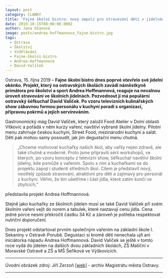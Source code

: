 ```yaml
---
layout: post
category: CLANKY
title: 'Fajne školní bistro: nový impulz pro stravování dětí v jídelnách'
date: 2019-10-15T08:00:00.000Z
author: Jana Ožanová
image: posts/andrea-hoffmannova_fajne-bistro.jpg
tags:
  - Ostrava
  - Školství
  - Vzdělávání
  - Fajne-školní-bistro
  - Andrea-Hoffmannová
  - David-Valíček
---
```


Ostrava, 15. října 2019 – **Fajne školní bistro dnes poprvé otevřelo své jídelní okénko. Projekt, který na ostravských školách zavádí náměstkyně primátora pro školství a sport Andrea Hoffmannová, reaguje na nevalnou úroveň stravování ve školních jídelnách. Pozvednout jí má populární ostravský šéfkuchař David Valíček. Po vzoru televizních kulinářských show zábavnou formou personálu v kuchyni poradí s organizací, přípravou pokrmů a jejich servírováním.**

Gastronomický mág David Valíček, který založil Food Atelier v Dolní oblasti Vítkovic a pořádá v něm kurzy vaření, navštíví vybrané školní jídelny. Pilotní menu zahrnuje českou kuchyni, Street Food, mezinárodní kuchyni a salát. Děti pak mohou samy posoudit, jak jim degustační menu chutná.

> „Chceme motivovat kuchařky našich škol, aby vařily nejen zdravě, ale také chutně a moderně. Proto jsme připravili sérii workshopů, ve kterých, po vzoru konceptu z televizní show, šéfkuchař navštíví školní jídelny, kde pomůže s vařením. Spolu s ním a kuchařkami se do projektu zapojí i studenti středních škol. Cílem je představit nový, neotřelý způsob stravování, atraktivní pro děti a zajímavý pro personál z kuchyní. Věřím, že tím ušetříme i část jídla, které zatím končí ve zbytcích,"

představila projekt Andrea Hoffmannová.

Stejně jako kuchařky ze školních jídelen musí se také David Valíček při svém školním vaření vejít do norem a tabulek, které nastavují cenu jídla. Cena jedné porce nesmí překročit částku 34 Kč a zároveň je potřeba respektovat nutriční doporučení.

Dnes projekt odstartoval prvním společným vařením na základní škole I. Sekaniny v Ostravě-Porubě. Degustaci si kromě dětí nenechala ujít ani iniciátorka nápadu Andrea Hoffmannová. David Valíček se ještě v tomto roce vydá do jídelen na dalších dvou základních školách, ZŠ Matiční v Moravské Ostravě a ZŠ a MŠ Šeříková ve Výškovicích.

---

Úvodní obrázek zdroj: Jiří Zerzoň \[[web](https://www.zerzon.cz/)\] - archiv Magistrátu města Ostravy.

- - -
